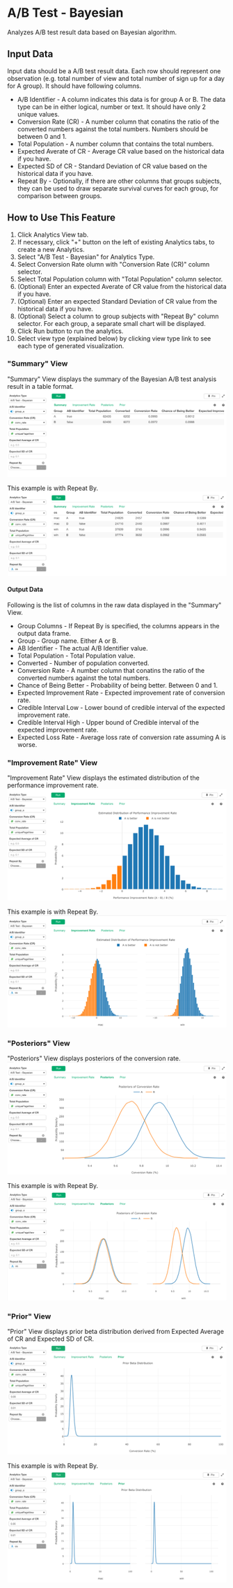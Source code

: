 # A/B Test - Bayesian 
Analyzes A/B test result data based on Bayesian algorithm.

## Input Data
Input data should be a A/B test result data. Each row should represent one observation (e.g. total number of view and total number of sign up for a day for A group). It should have following columns.

* A/B Identifier - A column indicates this data is for group A or B. The data type can be in either logical, number or text. It should have only 2 unique values.
* Conversion Rate (CR) - A number column that conatins the ratio of the converted numbers against the total numbers. Numbers should be between 0 and 1.  
* Total Population - A number column that contains the total numbers. 
* Expected Averate of CR - Average CR value based on the historical data if you have.  
* Expected SD of CR - Standard Deviation of CR value based on the historical data if you have.  
* Repeat By - Optionally, if there are other columns that groups subjects, they can be used to draw separate survival curves for each group, for comparison between groups.


## How to Use This Feature
1. Click Analytics View tab.
1. If necessary, click "+" button on the left of existing Analytics tabs, to create a new Analytics.
1. Select "A/B Test - Bayesian" for Analytics Type.
1. Select Conversion Rate olumn with "Conversion Rate (CR)" column selector.
1. Select Total Population column with "Total Population" column selector.
1. (Optional) Enter an expected Averate of CR value from the historical data if you have. 
1. (Optional) Enter an expected Standard Deviation of CR value from the historical data if you have.  
1. (Optional) Select a column to group subjects with "Repeat By" column selector. For each group, a separate small chart will be displayed.
1. Click Run button to run the analytics.
1. Select view type (explained below) by clicking view type link to see each type of generated visualization.

### "Summary" View
"Summary" View displays the summary of the Bayesian A/B test analysis result in a table format.
![](images/ab_summary.png)

This example is with Repeat By. 
![](images/ab_summary_repeatby.png)

#### Output Data
Following is the list of columns in the raw data displayed in the "Summary" View.
* Group Columns - If Repeat By is specified, the columns appears in the output data frame. 
* Group - Group name. Either A or B.
* AB Identifier - The actual A/B Identifier value. 
* Total Population - Total Population value. 
* Converted - Number of population converted. 
* Conversion Rate - A number column that conatins the ratio of the converted numbers against the total numbers.
* Chance of Being Better - Probability of being better. Between 0 and 1. 
* Expected Improvement Rate - Expected improvement rate of conversion rate. 
* Credible Interval Low - Lower bound of credible interval of the expected improvement rate.
* Credible Interval High - Upper bound of Credible interval of the expected improvement rate. 
* Expected Loss Rate - Average loss rate of conversion rate assuming A is worse. 


### "Improvement Rate" View
"Improvement Rate" View displays the estimated distribution of the performance improvement rate. 
![](images/ab_improvement_rate.png)

This example is with Repeat By. 
![](images/ab_improvement_rate_repeatby.png)

### "Posteriors" View
"Posteriors" View displays posteriors of the conversion rate. 
![](images/ab_post.png)

This example is with Repeat By. 
![](images/ab_post_repeatby.png)

### "Prior" View
"Prior" View displays prior beta distribution derived from Expected Average of CR and Expected SD of CR. 
![](images/ab_prior.png)

This example is with Repeat By. 
![](images/ab_prior_repeatby.png)
